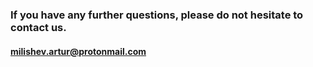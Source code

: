 ### If you have any further questions, please do not hesitate to contact us.

#### <milishev.artur@protonmail.com>
